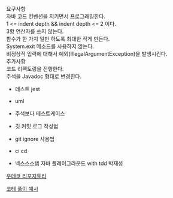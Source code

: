 요구사항  
자바 코드 컨벤션을 지키면서 프로그래밍한다.  
1 <= indent depth && indent depth <= 2 이다.  
3항 연산자를 쓰지 않는다.  
함수가 한 가지 일만 하도록 최대한 작게 만든다.  
System.exit 메소드를 사용하지 않는다.  
비정상적 입력에 대해서 예외(IllegalArgumentException)을 발생시킨다.  
추가사항  
코드 리팩토링을 진행한다.  
주석을 Javadoc 형태로 변경한다.

-   테스트 jest

-   uml
-   주석보다 테스트케이스
-   깃 커밋 로그 작성법
-   git ignore 사용법
-   ci cd
-   넥스스스텝 자바 플레이그라운드 with tdd 박재성


[우테코 리포지토리](https://github.com/orgs/woowacourse/repositories)


[코테 풀이 예시](https://unluckyjung.github.io/ps/2020/03/22/BOJ18808/)
<!--stackedit_data:
eyJoaXN0b3J5IjpbMTQ2NDc3NzQ1LDM3NjE3Njk1NF19
-->